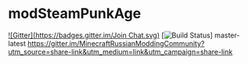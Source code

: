 modSteamPunkAge
=================
[![Gitter](https://badges.gitter.im/Join Chat.svg)](https://gitter.im/MinecraftRussianModdingCommunity/modSteamPunkAge?utm_source=badge&utm_medium=badge&utm_campaign=pr-badge&utm_content=badge)
[![Build Status](https://travis-ci.org/MinecraftRussianModdingCommunity/modSteamPunkAge.svg)] master-latest
https://gitter.im/MinecraftRussianModdingCommunity?utm_source=share-link&utm_medium=link&utm_campaign=share-link
